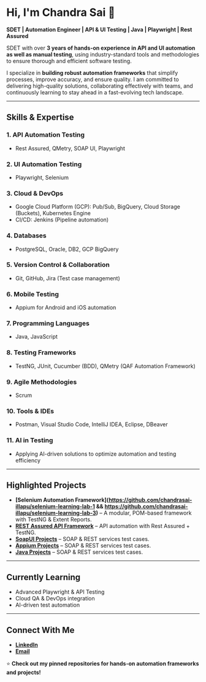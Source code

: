 # Hi, I'm Chandra Sai 👋  

**SDET | Automation Engineer | API & UI Testing | Java | Playwright | Rest Assured**  

SDET with over **3 years of hands-on experience in API and UI automation as well as manual testing**, using industry-standard tools and methodologies to ensure thorough and efficient software testing.

I specialize in **building robust automation frameworks** that simplify processes, improve accuracy, and ensure quality. I am committed to delivering high-quality solutions, collaborating effectively with teams, and continuously learning to stay ahead in a fast-evolving tech landscape.

---

## **Skills & Expertise**

### **1. API Automation Testing**
- Rest Assured, QMetry, SOAP UI, Playwright

### **2. UI Automation Testing**
- Playwright, Selenium

### **3. Cloud & DevOps**
- Google Cloud Platform (GCP): Pub/Sub, BigQuery, Cloud Storage (Buckets), Kubernetes Engine
- CI/CD: Jenkins (Pipeline automation)

### **4. Databases**
- PostgreSQL, Oracle, DB2, GCP BigQuery

### **5. Version Control & Collaboration**
- Git, GitHub, Jira (Test case management)

### **6. Mobile Testing**
- Appium for Android and iOS automation

### **7. Programming Languages**
- Java, JavaScript

### **8. Testing Frameworks**
- TestNG, JUnit, Cucumber (BDD), QMetry (QAF Automation Framework)

### **9. Agile Methodologies**
- Scrum

### **10. Tools & IDEs**
- Postman, Visual Studio Code, IntelliJ IDEA, Eclipse, DBeaver

### **11. AI in Testing**
- Applying AI-driven solutions to optimize automation and testing efficiency

---

## **Highlighted Projects**
- **[Selenium Automation Framework](https://github.com/chandrasai-illapu/selenium-learning-lab-1 && https://github.com/chandrasai-illapu/selenium-learning-lab-3)** – A modular, POM-based framework with TestNG & Extent Reports.
- **[REST Assured API Framework](https://github.com/chandrasai-illapu/rest-assured-learning-lab)** – API automation with Rest Assured + TestNG.
- **[SoapUI Projects](https://github.com/chandrasai-illapu/soapui-learning-lab)** – SOAP & REST services test cases.
- **[Appium Projects](https://github.com/chandrasai-illapu/appium-learning-lab)** – SOAP & REST services test cases.
- **[Java Projects](https://github.com/chandrasai-illapu/java-learning-lab)** – SOAP & REST services test cases.

---

## **Currently Learning**
- Advanced Playwright & API Testing
- Cloud QA & DevOps integration
- AI-driven test automation

---

## **Connect With Me**
- **[LinkedIn](www.linkedin.com/in/illapuchandrasai)**  
- **[Email](mailto:illapuchandrasai@gmail.com)**  

⭐ **Check out my pinned repositories for hands-on automation frameworks and projects!**
